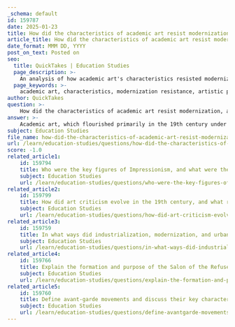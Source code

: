 ```yaml
---
_schema: default
id: 159787
date: 2025-01-23
title: How did the characteristics of academic art resist modernization, and what impact did this have on artistic practices?
article_title: How did the characteristics of academic art resist modernization, and what impact did this have on artistic practices?
date_format: MMM DD, YYYY
post_on_text: Posted on
seo:
  title: QuickTakes | Education Studies
  page_description: >-
    An analysis of how academic art's characteristics resisted modernization and the subsequent impact on artistic practices, including the emergence of avant-garde movements.
  page_keywords: >-
    academic art, characteristics, modernization resistance, artistic practices, technical precision, classical aesthetic, subject matter, innovation stifling, avant-garde movements, cultural shifts
author: QuickTakes
question: >-
    How did the characteristics of academic art resist modernization, and what impact did this have on artistic practices?
answer: >-
    Academic art, which flourished primarily in the 19th century under the influence of European art academies, exhibited several characteristics that contributed to its resistance to modernization. These characteristics included a strict adherence to classical techniques, a focus on idealized forms, and a commitment to historical and mythological subject matter. \n\n### Characteristics of Academic Art\n\n1. **Technical Precision**: Academic art emphasized meticulous attention to detail and technical mastery, often requiring artists to replicate the techniques of their predecessors, particularly from the Renaissance. This focus on realism and idealization limited the exploration of new styles and subjects.\n\n2. **Classical Aesthetic**: The aesthetic principles established by the academies prioritized classical themes and forms, which often resulted in artworks that were formulaic and predictable. This adherence to tradition stifled innovation and experimentation.\n\n3. **Subject Matter**: Academic art typically represented historical, mythological, or allegorical subjects, which were deemed noble and worthy of artistic representation. This focus on grand narratives often excluded contemporary themes and the exploration of personal or social issues.\n\n### Resistance to Modernization\n\nThe resistance of academic art to modernization can be attributed to its rigid structure and the institutional support provided by art academies. These institutions upheld traditional standards and often rejected works that deviated from established norms. As a result, artists who sought to innovate or explore new ideas faced significant barriers, including exclusion from exhibitions and lack of recognition.\n\n### Impact on Artistic Practices\n\n1. **Stifling Innovation**: The rigidity of academic art led to a stagnation in artistic practices, as many artists felt compelled to conform to the expectations of the academies. This environment discouraged the exploration of new techniques and ideas, which ultimately limited the evolution of art during this period.\n\n2. **Emergence of Avant-Garde Movements**: The dissatisfaction with academic art's constraints contributed to the rise of avant-garde movements, such as Impressionism and later modern art movements. Artists began to challenge the conventions of academic art, seeking to express individual perspectives and emotions rather than adhering to traditional subject matter and techniques.\n\n3. **Cultural Shifts**: As industrialization and urbanization transformed society, the themes and techniques of academic art became increasingly disconnected from contemporary life. This disconnect prompted artists to seek new ways to represent the changing world around them, leading to a broader exploration of social issues, personal experiences, and innovative artistic practices.\n\nIn summary, the characteristics of academic art—its technical precision, classical aesthetic, and focus on traditional subject matter—resisted modernization by enforcing rigid standards that stifled innovation. This resistance ultimately catalyzed the emergence of new artistic movements that sought to redefine artistic practices and engage with contemporary themes, reflecting the social changes of the time.
subject: Education Studies
file_name: how-did-the-characteristics-of-academic-art-resist-modernization-and-what-impact-did-this-have-on-artistic-practices.md
url: /learn/education-studies/questions/how-did-the-characteristics-of-academic-art-resist-modernization-and-what-impact-did-this-have-on-artistic-practices
score: -1.0
related_article1:
    id: 159794
    title: Who were the key figures of Impressionism, and what were the main characteristics of this movement?
    subject: Education Studies
    url: /learn/education-studies/questions/who-were-the-key-figures-of-impressionism-and-what-were-the-main-characteristics-of-this-movement
related_article2:
    id: 159799
    title: How did art criticism evolve in the 19th century, and what role did it play in shaping public perception?
    subject: Education Studies
    url: /learn/education-studies/questions/how-did-art-criticism-evolve-in-the-19th-century-and-what-role-did-it-play-in-shaping-public-perception
related_article3:
    id: 159759
    title: In what ways did industrialization, modernization, and urbanization challenge traditional art and lead to the emergence of new artistic practices?
    subject: Education Studies
    url: /learn/education-studies/questions/in-what-ways-did-industrialization-modernization-and-urbanization-challenge-traditional-art-and-lead-to-the-emergence-of-new-artistic-practices
related_article4:
    id: 159766
    title: Explain the formation and purpose of the Salon of the Refused and the Salon of Independents, and their influence on modern art.
    subject: Education Studies
    url: /learn/education-studies/questions/explain-the-formation-and-purpose-of-the-salon-of-the-refused-and-the-salon-of-independents-and-their-influence-on-modern-art
related_article5:
    id: 159760
    title: Define avant-garde movements and discuss their key characteristics and impact on the art world.
    subject: Education Studies
    url: /learn/education-studies/questions/define-avantgarde-movements-and-discuss-their-key-characteristics-and-impact-on-the-art-world
---
```


&nbsp;